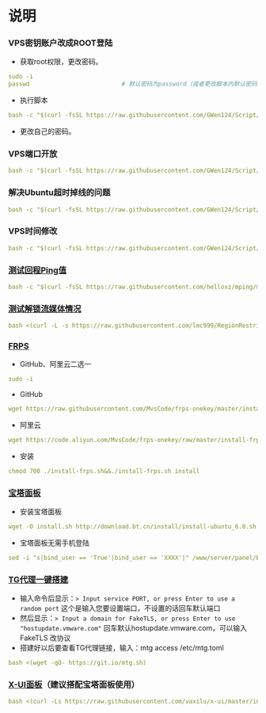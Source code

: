 # 说明

### VPS密钥账户改成ROOT登陆
- 获取root权限，更改密码。
```yaml
sudo -i
passwd							# 默认密码为password（或者更改脚本内默认密码）
```
- 执行脚本
```yaml
bash -c "$(curl -fsSL https://raw.githubusercontent.com/GWen124/Script/master/Linux/root.sh)"
```
- 更改自己的密码。


### VPS端口开放 
```yaml
bash -c "$(curl -fsSL https://raw.githubusercontent.com/GWen124/Script/master/Linux/openport.sh)"
```

### 解决Ubuntu超时掉线的问题 
```yaml
bash -c "$(curl -fsSL https://raw.githubusercontent.com/GWen124/Script/master/Linux/ClientAliveInterval.sh)"
```

### VPS时间修改
```yaml
bash -c "$(curl -fsSL https://raw.githubusercontent.com/GWen124/Script/master/Linux/Time.sh)"
```

### [测试回程Ping值](https://github.com/helloxz/mping)
```yaml
bash -c "$(curl -fsSL https://raw.githubusercontent.com/helloxz/mping/master/mping.sh)"
```

### [测试解锁流媒体情况](https://github.com/lmc999/RegionRestrictionCheck)
```yaml
bash <(curl -L -s https://raw.githubusercontent.com/lmc999/RegionRestrictionCheck/main/check.sh)
```

### [FRPS](https://github.com/MvsCode/frps-onekey)
- GitHub、阿里云二选一
```yaml
sudo -i
```
- GitHub
```yaml
wget https://raw.githubusercontent.com/MvsCode/frps-onekey/master/install-frps.sh -O ./install-frps.sh
```
- 阿里云
```yaml
wget https://code.aliyun.com/MvsCode/frps-onekey/raw/master/install-frps.sh -O ./install-frps.sh
```
- 安装
```yaml
chmod 700 ./install-frps.sh&&./install-frps.sh install
```

### [宝塔面板](https://github.com/aaPanel/BaoTa)
- 安装宝塔面板
```yaml
wget -O install.sh http://download.bt.cn/install/install-ubuntu_6.0.sh && bash install.sh
```
- 宝塔面板无需手机登陆
```yaml
sed -i "s|bind_user == 'True'|bind_user == 'XXXX'|" /www/server/panel/BTPanel/static/js/index.js
```

### [TG代理一键搭建](https://github.com/cutelua/mtg-dist)
- 输入命令后显示：`> Input service PORT, or press Enter to use a random port` 这个是输入您要设置端口，不设置的话回车默认端口
- 然后显示：`> Input a domain for FakeTLS, or press Enter to use "hostupdate.vmware.com"` 回车默认hostupdate.vmware.com，可以输入 FakeTLS 改协议
- 搭建好以后要查看TG代理链接，输入：mtg access /etc/mtg.toml
```yaml
bash <(wget -qO- https://git.io/mtg.sh)
```

### [X-UI面板](https://github.com/vaxilu/x-ui)（建议搭配宝塔面板使用）
```yaml
bash <(curl -Ls https://raw.githubusercontent.com/vaxilu/x-ui/master/install.sh)
```